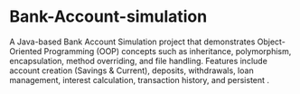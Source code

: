 # Bank-Account-simulation
A Java-based Bank Account Simulation project that demonstrates Object-Oriented Programming (OOP) concepts such as inheritance, polymorphism, encapsulation, method overriding, and file handling. Features include account creation (Savings &amp; Current), deposits, withdrawals, loan management, interest calculation, transaction history, and persistent .
